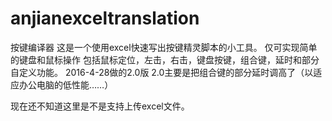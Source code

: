# anjianexceltranslation
按键编译器
这是一个使用excel快速写出按键精灵脚本的小工具。
仅可实现简单的键盘和鼠标操作
包括鼠标定位，左击，右击，键盘按键，组合键，延时和部分自定义功能。
2016-4-28做的2.0版
2.0主要是把组合键的部分延时调高了（以适应办公电脑的低性能……）



现在还不知道这里是不是支持上传excel文件。
